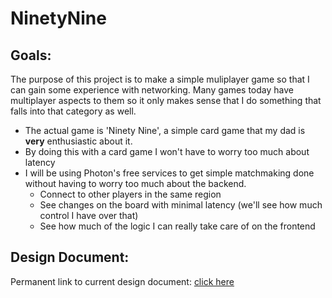 # NinetyNine

## Goals:
The purpose of this project is to make a simple muliplayer game so that I can gain some experience with networking. Many games today have multiplayer aspects to them so it only makes sense that I do something that falls into that category as well.

-  The actual game is 'Ninety Nine', a simple card game that my dad is **very** enthusiastic about it.
-  By doing this with a card game I won't have to worry too much about latency
-  I will be using Photon's free services to get simple matchmaking done without having to worry too much about the backend.
   -  Connect to other players in the same region
   -  See changes on the board with minimal latency (we'll see how much control I have over that)
   -  See how much of the logic I can really take care of on the frontend

## Design Document:
Permanent link to current design document: [click here](https://docs.google.com/document/d/1N1ErHEGDJsYSt9yeBB3hXNj-sHw3WbpyWAXFDFjGx1w/edit?usp=sharing)
